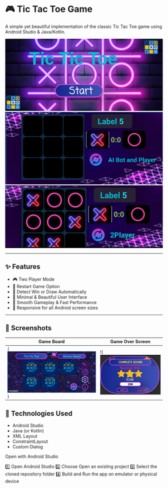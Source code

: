 # 🎮 Tic Tac Toe Game

A simple yet beautiful implementation of the classic Tic Tac Toe game using Android Studio & Java/Kotlin.

<p align="center">
  <img src="https://github.com/nazmula123/Tic-Tic_Toe-App/blob/master/Screenshot%202025-06-16%20174638.png"/>
  <img src="https://github.com/nazmula123/Tic-Tic_Toe-App/blob/master/Screenshot%202025-06-16%20174725.png"/>
  <img src="https://github.com/nazmula123/Tic-Tic_Toe-App/blob/master/Screenshot%202025-06-16%20175428.png"/>
</p>

---

## ✨ Features

- 🎮 Two Player Mode
- 🔄 Restart Game Option
- 🚫 Detect Win or Draw Automatically
- 🎨 Minimal & Beautiful User Interface
- 🚀 Smooth Gameplay & Fast Performance
- 📱 Responsive for all Android screen sizes

---

## 📸 Screenshots

| Game Board | Game Over Screen |
|------------|-------------------|
(<img src="https://github.com/nazmula123/Tic-Tic_Toe-App/blob/master/Screenshot%202025-06-16%20174652.png"/>) | !( <img src="https://github.com/nazmula123/Tic-Tic_Toe-App/blob/master/Screenshot%202025-06-16%20174706.png"/>

## 🔧 Technologies Used

- Android Studio
- Java (or Kotlin)
- XML Layout
- ConstraintLayout
- Custom Dialog

Open with Android Studio

1️⃣ Open Android Studio
2️⃣ Choose Open an existing project
3️⃣ Select the cloned repository folder
4️⃣ Build and Run the app on emulator or physical device
